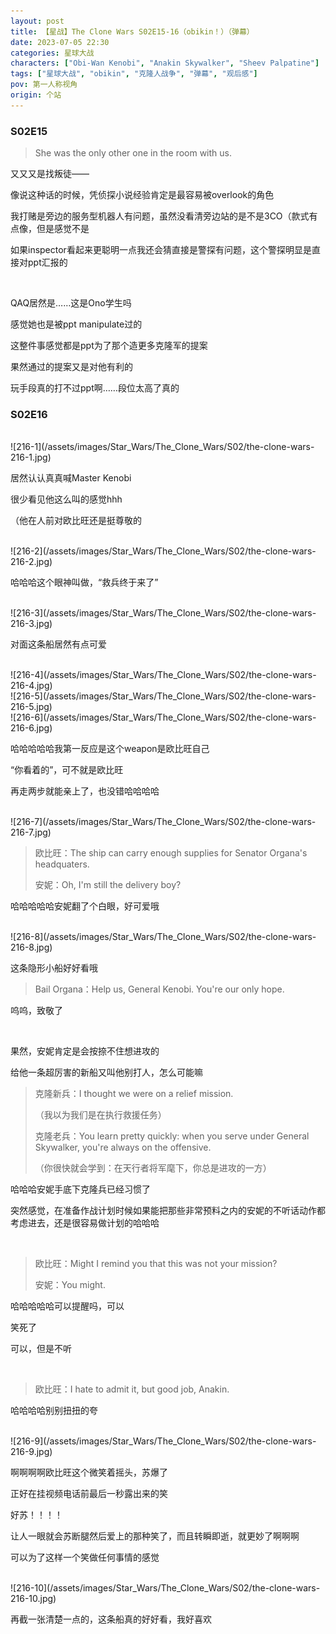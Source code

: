 ```yaml
---
layout: post
title: 【星战】The Clone Wars S02E15-16（obikin！）（弹幕）
date: 2023-07-05 22:30
categories: 星球大战
characters: ["Obi-Wan Kenobi", "Anakin Skywalker", "Sheev Palpatine"]
tags: ["星球大战", "obikin", "克隆人战争", "弹幕", "观后感"]
pov: 第一人称视角
origin: 个站
---
```


### S02E15

> She was the only other one in the room with us.

又又又是找叛徒——

像说这种话的时候，凭侦探小说经验肯定是最容易被overlook的角色

我打赌是旁边的服务型机器人有问题，虽然没看清旁边站的是不是3CO（款式有点像，但是感觉不是

如果inspector看起来更聪明一点我还会猜直接是警探有问题，这个警探明显是直接对ppt汇报的

<br>

QAQ居然是……这是Ono学生吗

感觉她也是被ppt manipulate过的

这整件事感觉都是ppt为了那个造更多克隆军的提案

果然通过的提案又是对他有利的

玩手段真的打不过ppt啊……段位太高了真的

### S02E16

<br>
![216-1](/assets/images/Star_Wars/The_Clone_Wars/S02/the-clone-wars-216-1.jpg)

居然认认真真喊Master Kenobi

很少看见他这么叫的感觉hhh

（他在人前对欧比旺还是挺尊敬的

<br>
![216-2](/assets/images/Star_Wars/The_Clone_Wars/S02/the-clone-wars-216-2.jpg)

哈哈哈这个眼神叫做，“救兵终于来了”

<br>
![216-3](/assets/images/Star_Wars/The_Clone_Wars/S02/the-clone-wars-216-3.jpg)

对面这条船居然有点可爱

<br>
![216-4](/assets/images/Star_Wars/The_Clone_Wars/S02/the-clone-wars-216-4.jpg)
<br>
![216-5](/assets/images/Star_Wars/The_Clone_Wars/S02/the-clone-wars-216-5.jpg)
<br>
![216-6](/assets/images/Star_Wars/The_Clone_Wars/S02/the-clone-wars-216-6.jpg)

哈哈哈哈哈我第一反应是这个weapon是欧比旺自己

“你看着的”，可不就是欧比旺

再走两步就能亲上了，也没错哈哈哈哈

<br>
![216-7](/assets/images/Star_Wars/The_Clone_Wars/S02/the-clone-wars-216-7.jpg)

> 欧比旺：The ship can carry enough supplies for Senator Organa's headquaters.
>
> 安妮：Oh, I'm still the delivery boy?

哈哈哈哈哈安妮翻了个白眼，好可爱哦

<br>
![216-8](/assets/images/Star_Wars/The_Clone_Wars/S02/the-clone-wars-216-8.jpg)

这条隐形小船好好看哦

> Bail Organa：Help us, General Kenobi. You're our only hope.

呜呜，致敬了

<br>

果然，安妮肯定是会按捺不住想进攻的

给他一条超厉害的新船又叫他别打人，怎么可能嘛

> 克隆新兵：I thought we were on a relief mission.
>
> （我以为我们是在执行救援任务）
>
> 克隆老兵：You learn pretty quickly: when you serve under General Skywalker, you're always on the offensive.
>
> （你很快就会学到：在天行者将军麾下，你总是进攻的一方）

哈哈哈安妮手底下克隆兵已经习惯了

突然感觉，在准备作战计划时候如果能把那些非常预料之内的安妮的不听话动作都考虑进去，还是很容易做计划的哈哈哈

<br>

> 欧比旺：Might I remind you that this was not your mission?
>
> 安妮：You might.

哈哈哈哈哈可以提醒吗，可以

笑死了

可以，但是不听

<br>

> 欧比旺：I hate to admit it, but good job, Anakin.

哈哈哈哈别别扭扭的夸

<br>
![216-9](/assets/images/Star_Wars/The_Clone_Wars/S02/the-clone-wars-216-9.jpg)

啊啊啊啊欧比旺这个微笑着摇头，苏爆了

正好在挂视频电话前最后一秒露出来的笑

好苏！！！！

让人一眼就会苏断腿然后爱上的那种笑了，而且转瞬即逝，就更妙了啊啊啊

可以为了这样一个笑做任何事情的感觉

<br>
![216-10](/assets/images/Star_Wars/The_Clone_Wars/S02/the-clone-wars-216-10.jpg)

再截一张清楚一点的，这条船真的好好看，我好喜欢
